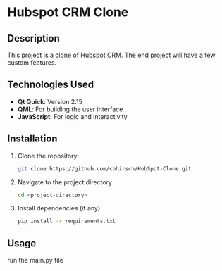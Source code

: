 # Hubspot CRM Clone

## Description
This project is a clone of Hubspot CRM. The end project will have a few custom features.

## Technologies Used
- **Qt Quick**: Version 2.15
- **QML**: For building the user interface
- **JavaScript**: For logic and interactivity

## Installation
1. Clone the repository:
   ```bash
   git clone https://github.com/cbhirsch/HubSpot-Clone.git
   ```
2. Navigate to the project directory:
   ```bash
   cd <project-directory>
   ```
3. Install dependencies (if any):
   ```bash
   pip install -r requirements.txt
   ```

## Usage
run the main.py file
